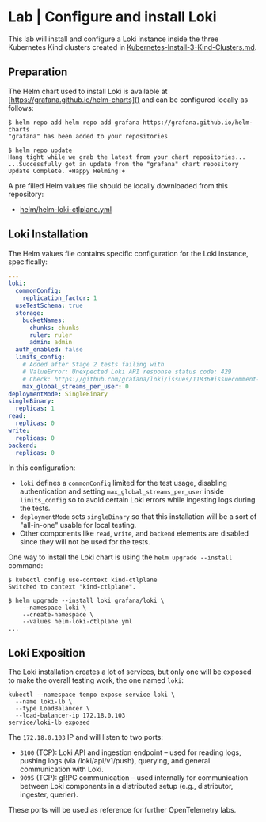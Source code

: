 # Lab | Configure and install Loki

This lab will install and configure a Loki instance inside the three Kubernetes
Kind clusters created in [Kubernetes-Install-3-Kind-Clusters.md](../../Common/Kubernetes-Install-3-Kind-Clusters.md).

## Preparation

The Helm chart used to install Loki is available at [https://grafana.github.io/helm-charts]()
and can be configured locally as follows:

```console
$ helm repo add helm repo add grafana https://grafana.github.io/helm-charts
"grafana" has been added to your repositories

$ helm repo update
Hang tight while we grab the latest from your chart repositories...
...Successfully got an update from the "grafana" chart repository
Update Complete. ⎈Happy Helming!⎈
```

A pre filled Helm values file should be locally downloaded from this repository:

- [helm/helm-loki-ctlplane.yml]()

## Loki Installation

The Helm values file contains specific configuration for the Loki instance,
specifically:

```yaml
---
loki:
  commonConfig:
    replication_factor: 1
  useTestSchema: true
  storage:
    bucketNames:
      chunks: chunks
      ruler: ruler
      admin: admin
  auth_enabled: false
  limits_config:
    # Added after Stage 2 tests failing with
    # ValueError: Unexpected Loki API response status code: 429
    # Check: https://github.com/grafana/loki/issues/11836#issuecomment-2325531717
    max_global_streams_per_user: 0
deploymentMode: SingleBinary
singleBinary:
  replicas: 1
read:
  replicas: 0
write:
  replicas: 0
backend:
  replicas: 0
```

In this configuration:

- `loki` defines a `commonConfig` limited for the test usage, disabling
  authentication and setting `max_global_streams_per_user` inside
  `limits_config` so to avoid certain Loki errors while ingesting logs during
  the tests.
- `deploymentMode` sets `singleBinary` so that this installation will be a sort
  of "all-in-one" usable for local testing.
- Other components like `read`, `write`, and `backend` elements are disabled
  since they will not be used for the tests.

One way to install the Loki chart is using the `helm upgrade --install`
command:

```console
$ kubectl config use-context kind-ctlplane
Switched to context "kind-ctlplane".

$ helm upgrade --install loki grafana/loki \
    --namespace loki \
    --create-namespace \
    --values helm-loki-ctlplane.yml
...
```

## Loki Exposition

The Loki installation creates a lot of services, but only one will be exposed to
make the overall testing work, the one named `loki`:

```console
kubectl --namespace tempo expose service loki \
  --name loki-lb \
  --type LoadBalancer \
  --load-balancer-ip 172.18.0.103
service/loki-lb exposed
```

The `172.18.0.103` IP and will listen to two ports:

- `3100` (TCP): Loki API and ingestion endpoint – used for reading logs, pushing
  logs (via /loki/api/v1/push), querying, and general communication with Loki.
- `9095` (TCP): gRPC communication – used internally for communication between
  Loki components in a distributed setup (e.g., distributor, ingester, querier).

These ports will be used as reference for further OpenTelemetry labs.
